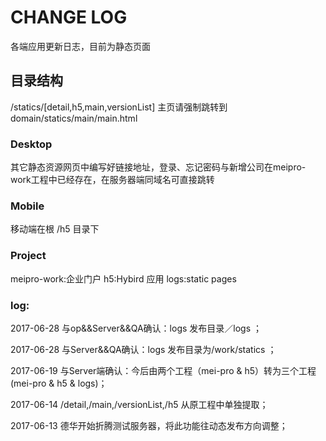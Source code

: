 # CHANGE LOG
各端应用更新日志，目前为静态页面

## 目录结构
/statics/[detail,h5,main,versionList]
主页请强制跳转到 domain/statics/main/main.html

### Desktop

其它静态资源网页中编写好链接地址，登录、忘记密码与新增公司在meipro-work工程中已经存在，在服务器端同域名可直接跳转

### Mobile

移动端在根 /h5 目录下

### Project
 meipro-work:企业门户
 h5:Hybird 应用
 logs:static pages

### log:
2017-06-28 与op&&Server&&QA确认：logs 发布目录／logs ；

2017-06-28 与Server&&QA确认：logs 发布目录为/work/statics ；

2017-06-19 与Server端确认：今后由两个工程（mei-pro & h5）转为三个工程(mei-pro & h5 & logs)；

2017-06-14 /detail,/main,/versionList,/h5 从原工程中单独提取；

2017-06-13 德华开始折腾测试服务器，将此功能往动态发布方向调整；



